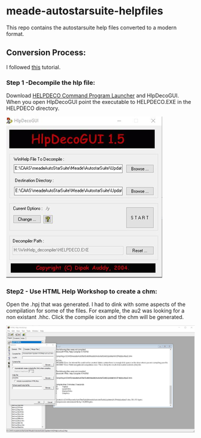 # meade-autostarsuite-helpfiles
This repo contains the autostarsuite help files converted to a modern format.

## Conversion Process:

I followed [this](http://www.help-info.de/en/Help_Info_WinHelp/hw_converting.htm#Conversion) tutorial.

### Step 1 -Decompile the hlp file:
Download [HELPDECO Command Program Launcher](http://www.help-info.de/en/Help_Info_WinHelp/hw.htm) and HlpDecoGUI. When you open HlpDecoGUI point the executable to HELPDECO.EXE in the HELPDECO directory.


![decompiler](pics/hlpdecgui.JPG)



### Step2 - Use HTML Help Workshop to create a chm:
Open the .hpj that was generated. I had to dink with some aspects of the compilation for some of the files. For example, the au2 was looking for a non existant .hhc. Click the compile icon and the chm will be generated.


![compiler](pics/htmlworkshop.JPG)

